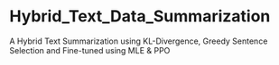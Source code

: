 # Hybrid_Text_Data_Summarization
A Hybrid Text Summarization using KL-Divergence, Greedy Sentence Selection and Fine-tuned using MLE &amp; PPO
